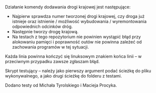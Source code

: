 Działanie komendy dodawania drogi krajowej jest następujące:
 * Najpierw sprawdza numer tworzonej drogi krajowej, czy droga już istnieje oraz istnienie / możliwość wybudowania / wyremontowania odpowiednich odcinków dróg.
 * Następnie tworzy drogę krajową.
 * Na testach z tego repozytorium nie powinien wystąpić błąd przy alokowaniu pamięci i poprawność outów nie powinna zależeć od zachowania programów w tej sytuacji.

Każda linia powinna kończyć się linuksowym znakiem końca linii – w przeciwnym
przypadku zawsze zgłaszam błąd.

Skrypt testujący – należy jako pierwszy argument podać ścieżkę do pliku wykonywalnego, a jako drugi ścieżkę do folderu z testami.

Dodano testy od Michała Tyrolskiego i Macieja Procyka.
